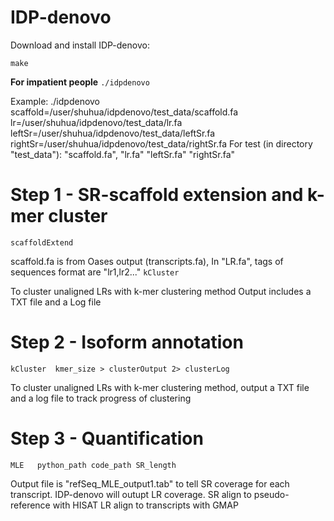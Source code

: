 # IDP-denovo

Download and install IDP-denovo:

```make```


**For impatient people**
```./idpdenovo  ```

Example:
./idpdenovo scaffold=/user/shuhua/idpdenovo/test_data/scaffold.fa lr=/user/shuhua/idpdenovo/test_data/lr.fa leftSr=/user/shuhua/idpdenovo/test_data/leftSr.fa rightSr=/user/shuhua/idpdenovo/test_data/rightSr.fa For test (in directory "test_data"): "scaffold.fa", "lr.fa" "leftSr.fa" "rightSr.fa"
 
 
 
# Step 1 - SR-scaffold extension and k-mer cluster
``` scaffoldExtend ```



scaffold.fa is from Oases output (transcripts.fa), In "LR.fa", tags of sequences format are "lr1,lr2..."
```kCluster ```
        
To cluster unaligned LRs with k-mer clustering method Output includes a TXT file and a Log file
 
 
# Step 2 - Isoform annotation
 ```kCluster  kmer_size > clusterOutput 2> clusterLog ```

         
To cluster unaligned LRs with k-mer clustering method, output a TXT file and a log file to track progress of clustering
 
 
# Step 3 - Quantification
 ```MLE   python_path code_path SR_length  ```

 
Output file is "refSeq_MLE_output1.tab" to tell SR coverage for each transcript. IDP-denovo will outupt LR coverage. SR align to pseudo-reference with HISAT LR align to transcripts with GMAP
